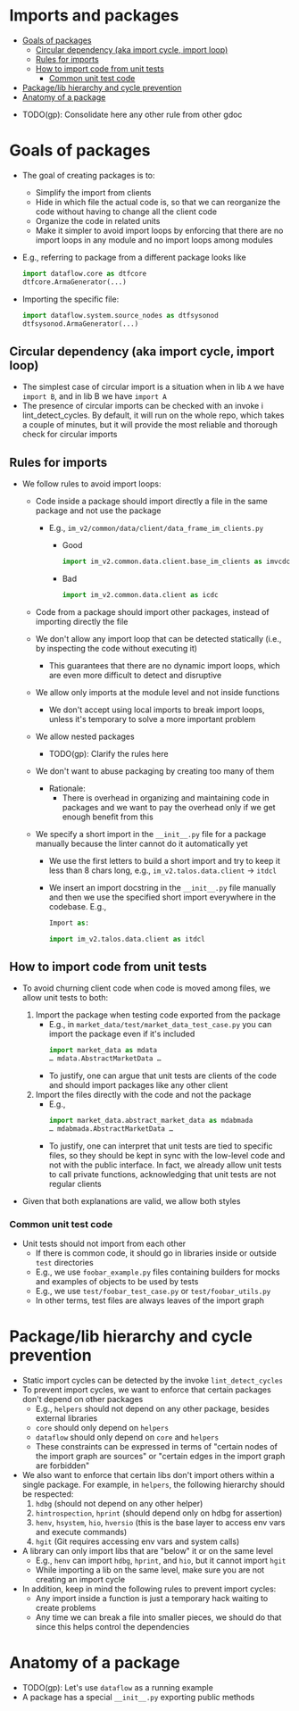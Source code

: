 # Imports and packages

<!-- toc -->

- [Goals of packages](#goals-of-packages)
  * [Circular dependency (aka import cycle, import loop)](#circular-dependency-aka-import-cycle-import-loop)
  * [Rules for imports](#rules-for-imports)
  * [How to import code from unit tests](#how-to-import-code-from-unit-tests)
    + [Common unit test code](#common-unit-test-code)
- [Package/lib hierarchy and cycle prevention](#packagelib-hierarchy-and-cycle-prevention)
- [Anatomy of a package](#anatomy-of-a-package)

<!-- tocstop -->

- TODO(gp): Consolidate here any other rule from other gdoc

# Goals of packages

- The goal of creating packages is to:

  - Simplify the import from clients
  - Hide in which file the actual code is, so that we can reorganize the code
    without having to change all the client code
  - Organize the code in related units
  - Make it simpler to avoid import loops by enforcing that there are no import
    loops in any module and no import loops among modules

- E.g., referring to package from a different package looks like
  ```python
  import dataflow.core as dtfcore
  dtfcore.ArmaGenerator(...)
  ```
- Importing the specific file:
  ```python
  import dataflow.system.source_nodes as dtfsysonod
  dtfsysonod.ArmaGenerator(...)
  ```

## Circular dependency (aka import cycle, import loop)

- The simplest case of circular import is a situation when in lib `A` we have
  `import B`, and in lib B we have `import A`
- The presence of circular imports can be checked with an invoke i
  lint_detect_cycles. By default, it will run on the whole repo, which takes a
  couple of minutes, but it will provide the most reliable and thorough check
  for circular imports

## Rules for imports

- We follow rules to avoid import loops:

  - Code inside a package should import directly a file in the same package and
    not use the package

    - E.g., `im_v2/common/data/client/data_frame_im_clients.py`

      - Good

        ```python
        import im_v2.common.data.client.base_im_clients as imvcdcbimcl
        ```

      - Bad
        ```python
        import im_v2.common.data.client as icdc
        ```

  - Code from a package should import other packages, instead of importing
    directly the file
  - We don't allow any import loop that can be detected statically (i.e., by
    inspecting the code without executing it)
    - This guarantees that there are no dynamic import loops, which are even
      more difficult to detect and disruptive
  - We allow only imports at the module level and not inside functions
    - We don't accept using local imports to break import loops, unless it's
      temporary to solve a more important problem
  - We allow nested packages
    - TODO(gp): Clarify the rules here
  - We don't want to abuse packaging by creating too many of them
    - Rationale:
      - There is overhead in organizing and maintaining code in packages and we
        want to pay the overhead only if we get enough benefit from this
  - We specify a short import in the `__init__.py` file for a package manually
    because the linter cannot do it automatically yet

    - We use the first letters to build a short import and try to keep it less
      than 8 chars long, e.g., `im_v2.talos.data.client` -> `itdcl`
    - We insert an import docstring in the `__init__.py` file manually and then
      we use the specified short import everywhere in the codebase. E.g.,

      ```python
      Import as:

      import im_v2.talos.data.client as itdcl
      ```

## How to import code from unit tests

- To avoid churning client code when code is moved among files, we allow unit
  tests to both:

  1. Import the package when testing code exported from the package
     - E.g., in `market_data/test/market_data_test_case.py` you can import the
       package even if it's included
       ```python
       import market_data as mdata
       … mdata.AbstractMarketData …
       ```
     - To justify, one can argue that unit tests are clients of the code and
       should import packages like any other client
  2. Import the files directly with the code and not the package
     - E.g.,
       ```python
       import market_data.abstract_market_data as mdabmada
       … mdabmada.AbstractMarketData …
       ```
     - To justify, one can interpret that unit tests are tied to specific files,
       so they should be kept in sync with the low-level code and not with the
       public interface. In fact, we already allow unit tests to call private
       functions, acknowledging that unit tests are not regular clients

- Given that both explanations are valid, we allow both styles

### Common unit test code

- Unit tests should not import from each other
  - If there is common code, it should go in libraries inside or outside `test`
    directories
  - E.g., we use `foobar_example.py` files containing builders for mocks and
    examples of objects to be used by tests
  - E.g., we use `test/foobar_test_case.py` or `test/foobar_utils.py`
  - In other terms, test files are always leaves of the import graph

# Package/lib hierarchy and cycle prevention

- Static import cycles can be detected by the invoke `lint_detect_cycles`
- To prevent import cycles, we want to enforce that certain packages don't
  depend on other packages
  - E.g., `helpers` should not depend on any other package, besides external
    libraries
  - `core` should only depend on `helpers`
  - `dataflow` should only depend on `core` and `helpers`
  - These constraints can be expressed in terms of "certain nodes of the import
    graph are sources" or "certain edges in the import graph are forbidden"
- We also want to enforce that certain libs don't import others within a single
  package. For example, in `helpers`, the following hierarchy should be
  respected:
  1. `hdbg` (should not depend on any other helper)
  2. `hintrospection`, `hprint` (should depend only on hdbg for assertion)
  3. `henv`, `hsystem`, `hio`, `hversio` (this is the base layer to access env
     vars and execute commands)
  4. `hgit` (Git requires accessing env vars and system calls)
- A library can only import libs that are "below" it or on the same level
    - E.g., `henv` can import `hdbg`, `hprint`, and `hio`, but it cannot import `hgit`
    - While importing a lib on the same level, make sure you are not creating an import cycle
- In addition, keep in mind the following rules to prevent import cycles:
  - Any import inside a function is just a temporary hack waiting to create
    problems
  - Any time we can break a file into smaller pieces, we should do that since
    this helps control the dependencies

# Anatomy of a package

- TODO(gp): Let's use `dataflow` as a running example
- A package has a special `__init__.py` exporting public methods
